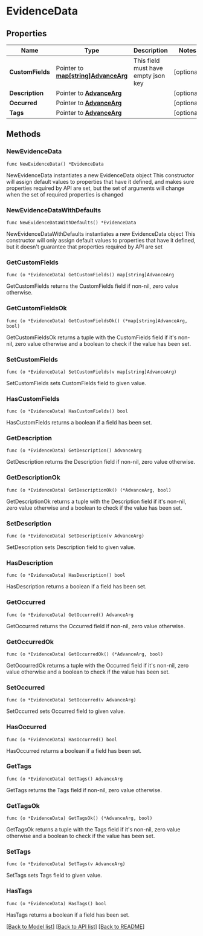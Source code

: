 # EvidenceData

## Properties

Name | Type | Description | Notes
------------ | ------------- | ------------- | -------------
**CustomFields** | Pointer to [**map[string]AdvanceArg**](AdvanceArg.md) | This field must have empty json key | [optional] 
**Description** | Pointer to [**AdvanceArg**](AdvanceArg.md) |  | [optional] 
**Occurred** | Pointer to [**AdvanceArg**](AdvanceArg.md) |  | [optional] 
**Tags** | Pointer to [**AdvanceArg**](AdvanceArg.md) |  | [optional] 

## Methods

### NewEvidenceData

`func NewEvidenceData() *EvidenceData`

NewEvidenceData instantiates a new EvidenceData object
This constructor will assign default values to properties that have it defined,
and makes sure properties required by API are set, but the set of arguments
will change when the set of required properties is changed

### NewEvidenceDataWithDefaults

`func NewEvidenceDataWithDefaults() *EvidenceData`

NewEvidenceDataWithDefaults instantiates a new EvidenceData object
This constructor will only assign default values to properties that have it defined,
but it doesn't guarantee that properties required by API are set

### GetCustomFields

`func (o *EvidenceData) GetCustomFields() map[string]AdvanceArg`

GetCustomFields returns the CustomFields field if non-nil, zero value otherwise.

### GetCustomFieldsOk

`func (o *EvidenceData) GetCustomFieldsOk() (*map[string]AdvanceArg, bool)`

GetCustomFieldsOk returns a tuple with the CustomFields field if it's non-nil, zero value otherwise
and a boolean to check if the value has been set.

### SetCustomFields

`func (o *EvidenceData) SetCustomFields(v map[string]AdvanceArg)`

SetCustomFields sets CustomFields field to given value.

### HasCustomFields

`func (o *EvidenceData) HasCustomFields() bool`

HasCustomFields returns a boolean if a field has been set.

### GetDescription

`func (o *EvidenceData) GetDescription() AdvanceArg`

GetDescription returns the Description field if non-nil, zero value otherwise.

### GetDescriptionOk

`func (o *EvidenceData) GetDescriptionOk() (*AdvanceArg, bool)`

GetDescriptionOk returns a tuple with the Description field if it's non-nil, zero value otherwise
and a boolean to check if the value has been set.

### SetDescription

`func (o *EvidenceData) SetDescription(v AdvanceArg)`

SetDescription sets Description field to given value.

### HasDescription

`func (o *EvidenceData) HasDescription() bool`

HasDescription returns a boolean if a field has been set.

### GetOccurred

`func (o *EvidenceData) GetOccurred() AdvanceArg`

GetOccurred returns the Occurred field if non-nil, zero value otherwise.

### GetOccurredOk

`func (o *EvidenceData) GetOccurredOk() (*AdvanceArg, bool)`

GetOccurredOk returns a tuple with the Occurred field if it's non-nil, zero value otherwise
and a boolean to check if the value has been set.

### SetOccurred

`func (o *EvidenceData) SetOccurred(v AdvanceArg)`

SetOccurred sets Occurred field to given value.

### HasOccurred

`func (o *EvidenceData) HasOccurred() bool`

HasOccurred returns a boolean if a field has been set.

### GetTags

`func (o *EvidenceData) GetTags() AdvanceArg`

GetTags returns the Tags field if non-nil, zero value otherwise.

### GetTagsOk

`func (o *EvidenceData) GetTagsOk() (*AdvanceArg, bool)`

GetTagsOk returns a tuple with the Tags field if it's non-nil, zero value otherwise
and a boolean to check if the value has been set.

### SetTags

`func (o *EvidenceData) SetTags(v AdvanceArg)`

SetTags sets Tags field to given value.

### HasTags

`func (o *EvidenceData) HasTags() bool`

HasTags returns a boolean if a field has been set.


[[Back to Model list]](../README.md#documentation-for-models) [[Back to API list]](../README.md#documentation-for-api-endpoints) [[Back to README]](../README.md)


